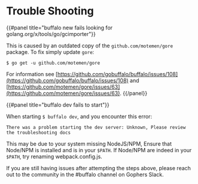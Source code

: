 # Trouble Shooting

{{#panel title="buffalo new <project> fails looking for golang.org/x/tools/go/gcimporter"}}

This is caused by an outdated copy of the `github.com/motemen/gore` package. To fix simply update `gore`:

```text
$ go get -u github.com/motemen/gore
```

For information see [https://github.com/gobuffalo/buffalo/issues/108](https://github.com/gobuffalo/buffalo/issues/108) and [https://github.com/motemen/gore/issues/63](https://github.com/motemen/gore/issues/63).
{{/panel}}

{{#panel title="buffalo dev fails to start"}}

When starting `$ buffalo dev`, and you encounter this error:

`There was a problem starting the dev server: Unknown, Please review the troubleshooting docs`

This may be due to your system missing NodeJS/NPM, Ensure that Node/NPM is installed and is in your `$PATH`. If  Node/NPM are indeed in your `$PATH`, try renaming webpack.config.js. 

If you are still having issues after attempting the steps above, please reach out to the community in the #buffalo channel on Gophers Slack.